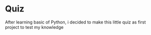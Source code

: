 # Quiz

After learning basic of Python, i decided to make this little quiz as first project to test my knowledge
